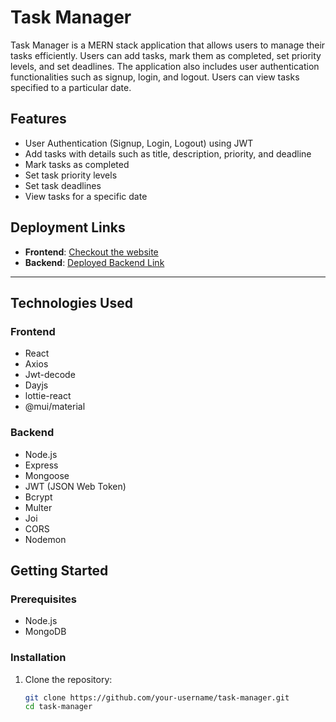 # Task Manager

Task Manager is a MERN stack application that allows users to manage their tasks efficiently. Users can add tasks, mark them as completed, set priority levels, and set deadlines. The application also includes user authentication functionalities such as signup, login, and logout. Users can view tasks specified to a particular date.

## Features

- User Authentication (Signup, Login, Logout) using JWT
- Add tasks with details such as title, description, priority, and deadline
- Mark tasks as completed
- Set task priority levels
- Set task deadlines
- View tasks for a specific date

## Deployment Links

- **Frontend**: [Checkout the website](https://manageit-nine.vercel.app/)
- **Backend**: [Deployed Backend Link](https://taskmanager-rhn5.onrender.com/)

---
## Technologies Used

### Frontend

- React
- Axios
- Jwt-decode
- Dayjs
- lottie-react
- @mui/material

### Backend

- Node.js
- Express
- Mongoose
- JWT (JSON Web Token)
- Bcrypt
- Multer
- Joi
- CORS
- Nodemon

## Getting Started

### Prerequisites

- Node.js
- MongoDB

### Installation

1. Clone the repository:

   ```bash
   git clone https://github.com/your-username/task-manager.git
   cd task-manager
